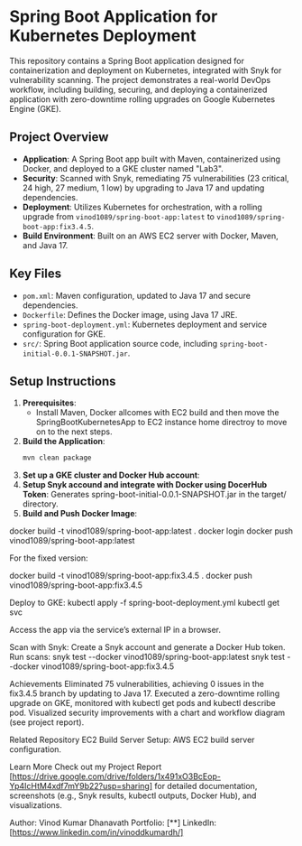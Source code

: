 # Spring Boot Application for Kubernetes Deployment

This repository contains a Spring Boot application designed for containerization and deployment on Kubernetes, integrated with Snyk for vulnerability scanning. The project demonstrates a real-world DevOps workflow, including building, securing, and deploying a containerized application with zero-downtime rolling upgrades on Google Kubernetes Engine (GKE).

## Project Overview
- **Application**: A Spring Boot app built with Maven, containerized using Docker, and deployed to a GKE cluster named "Lab3".
- **Security**: Scanned with Snyk, remediating 75 vulnerabilities (23 critical, 24 high, 27 medium, 1 low) by upgrading to Java 17 and updating dependencies.
- **Deployment**: Utilizes Kubernetes for orchestration, with a rolling upgrade from `vinod1089/spring-boot-app:latest` to `vinod1089/spring-boot-app:fix3.4.5`.
- **Build Environment**: Built on an AWS EC2 server with Docker, Maven, and Java 17.

## Key Files
- `pom.xml`: Maven configuration, updated to Java 17 and secure dependencies.
- `Dockerfile`: Defines the Docker image, using Java 17 JRE.
- `spring-boot-deployment.yml`: Kubernetes deployment and service configuration for GKE.
- `src/`: Spring Boot application source code, including `spring-boot-initial-0.0.1-SNAPSHOT.jar`.

## Setup Instructions
1. **Prerequisites**:
   - Install Maven, Docker allcomes with EC2 build and then move the SpringBootKubernetesApp to EC2 instance home directroy to move on to the next steps.
2. **Build the Application**:
   ```bash
   mvn clean package
3. **Set up a GKE cluster and Docker Hub account**:
4. **Setup Snyk accound and integrate with Docker using DocerHub Token**:
Generates spring-boot-initial-0.0.1-SNAPSHOT.jar in the target/ directory.
5. **Build and Push Docker Image**:
 
  docker build -t vinod1089/spring-boot-app:latest .
  docker login
  docker push vinod1089/spring-boot-app:latest

For the fixed version:

docker build -t vinod1089/spring-boot-app:fix3.4.5 .
docker push vinod1089/spring-boot-app:fix3.4.5

Deploy to GKE:
kubectl apply -f spring-boot-deployment.yml
kubectl get svc

Access the app via the service’s external IP in a browser.

Scan with Snyk:
Create a Snyk account and generate a Docker Hub token.
Run scans:
snyk test --docker vinod1089/spring-boot-app:latest
snyk test --docker vinod1089/spring-boot-app:fix3.4.5

Achievements
Eliminated 75 vulnerabilities, achieving 0 issues in the fix3.4.5 branch by updating to Java 17.
Executed a zero-downtime rolling upgrade on GKE, monitored with kubectl get pods and kubectl describe pod.
Visualized security improvements with a chart and workflow diagram (see project report).

Related Repository
EC2 Build Server Setup: AWS EC2 build server configuration.

Learn More
Check out my Project Report [https://drive.google.com/drive/folders/1x491xO3BcEop-Yp4IcHtM4xdf7mY9b22?usp=sharing] for detailed documentation, screenshots (e.g., Snyk results, kubectl outputs, Docker Hub), and visualizations.

Author: Vinod Kumar Dhanavath
Portfolio: [**]
LinkedIn: [https://www.linkedin.com/in/vinoddkumardh/]
